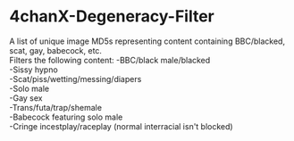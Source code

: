 # 4chanX-Degeneracy-Filter
A list of unique image MD5s representing content containing BBC/blacked, scat, gay, babecock, etc.  
Filters the following content:
-BBC/black male/blacked  
-Sissy hypno  
-Scat/piss/wetting/messing/diapers  
-Solo male  
-Gay sex  
-Trans/futa/trap/shemale  
-Babecock featuring solo male  
-Cringe incestplay/raceplay (normal interracial isn't blocked)  
